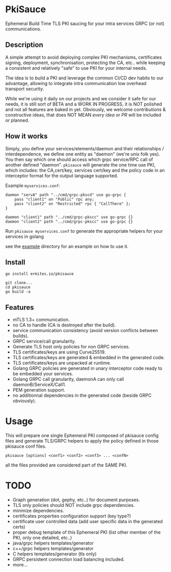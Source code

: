 # PkiSauce

Ephemeral Build Time TLS PKI saucing for your intra services GRPC (or not) communications.

## Description

A simple attempt to avoid deploying complex PKI mechanisms, certificates signing, deployment, synchronisation,
protecting the CA, etc..  while keeping a consistent and relatively "safe" to use PKI for your internal needs.

The idea is to build a PKI and leverage the common CI/CD dev habits to our advantage, allowing to integrate intra communication low overhead transport security.

While we're using it daily on our projects and we consider it safe for our needs, it is still sort of BETA and a WORK IN PROGRESS, it is NOT polished and not all features are baked in yet.
Obviously, we welcome contributions & constructive ideas, that does NOT MEAN _every idea or PR_ will be included or planned.

## How it works

Simply, you define your services/elements/daemon and their relationships / interdependence, we define one entity as "daemon" (we're unix folk yes).
You then say which one should access which grpc service/RPC call of another defined "daemon". 
`pkisauce` will generate the one time use PKI, which includes: the CA,cert/key, services cert/key and the policy code in an interceptor format for the output language supported.

Example `myservices.conf`:
```
daemon "servA" path "../cmd/grpc-pkscd" use go-grpc {
	pass "client1" on "Public" rpc any;
	pass "client2" on "Restricted" rpc { "CallThere" };
}

daemon "client1" path "../cmd/grpc-pkscc" use go-grpc {}
daemon "client2" path "../cmd/grpc-pkscc" use go-grpc {}
```

Run `pkisauce myservices.conf` to generate the appropriate helpers for your services in golang

see the [example](example) directory for an example on how to use it.

## Install

```shell
go install ermites.io/pkisauce
```

```shell
git clone...
cd pkisauce
go build -a
```

## Features

* mTLS 1.3+ communication.
* no CA to handle (CA is destroyed after the build).
* service communication consistency (avoid version conflicts between builds).
* GRPC service/call granularity.
* Generate TLS host only policies for non GRPC services.
* TLS certificates/keys are using Curve25519.
* TLS certificates/keys are generated & embedded in the generated code.
* TLS certificates/keys are unpacked at runtime.
* Golang GRPC policies are generated in unary interceptor code ready to be embedded your services.
* Golang GRPC call granularity, daemonA can only call daemonB/ServiceX/Call1.
* PEM generation support.
* no additionnal dependencies in the generated code (beside GRPC obviously).


# Usage

This will prepare one single Ephemeral PKI composed of pkisauce config files 
and generate TLS/GRPC helpers to apply the policy defined in those pkisauce conf files.

```shell
pkisauce [options] <conf1> <conf2> <conf3> ... <confN> 
```

all the files provided are considered part of the SAME PKI.

# TODO

- Graph generation (dot, gephy, etc..) for document purposes.
- TLS only policies should NOT include grpc dependencies.
- minimize dependencies.
- certificates properties configuration support (key type?)
- certificate user controlled data  (add user specific data in the generated certs)
- proper debug template of this Ephemeral PKI (list other member of the PKI, only one detailed, etc..)
- java/grpc helpers templates/generator
- c++/grpc helpers templates/generator
- C helpers templates/generator (tls only)
- GRPC persistent connection load balancing included.
- more...
